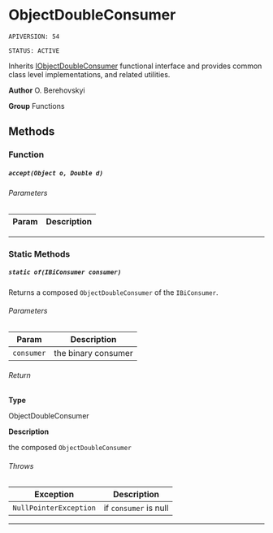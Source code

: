 # ObjectDoubleConsumer

`APIVERSION: 54`

`STATUS: ACTIVE`

Inherits [IObjectDoubleConsumer](/docs/Functional-Interfaces/IObjectDoubleConsumer.md) functional interface and provides common class level implementations, and related utilities.


**Author** O. Berehovskyi


**Group** Functions

## Methods
### Function
##### `accept(Object o, Double d)`
###### Parameters
|Param|Description|
|---|---|

---
### Static Methods
##### `static of(IBiConsumer consumer)`

Returns a composed `ObjectDoubleConsumer` of the `IBiConsumer`.

###### Parameters
|Param|Description|
|---|---|
|`consumer`|the binary consumer|

###### Return

**Type**

ObjectDoubleConsumer

**Description**

the composed `ObjectDoubleConsumer`

###### Throws
|Exception|Description|
|---|---|
|`NullPointerException`|if `consumer` is null|

---
